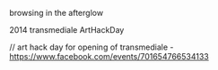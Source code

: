 browsing in the afterglow

2014 transmediale ArtHackDay 

// art hack day for opening of transmediale - https://www.facebook.com/events/701654766534133
